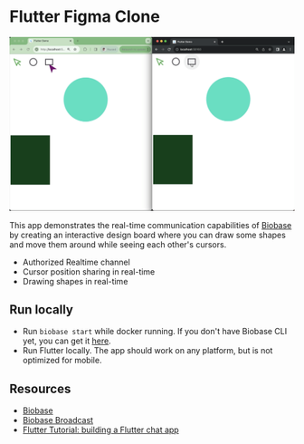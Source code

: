 # Flutter Figma Clone

![Biobase Figma Clone](https://raw.githubusercontent.com/dshukertjr/examples/main/.github/images/design.png 'Biobase Figma Clone')

This app demonstrates the real-time communication capabilities of [Biobase](https://biobase.com) by creating an interactive design board where you can draw some shapes and move them around while seeing each other's cursors.

- Authorized Realtime channel
- Cursor position sharing in real-time
- Drawing shapes in real-time

## Run locally

- Run `biobase start` while docker running. If you don't have Biobase CLI yet, you can get it [here](https://biobase.com/docs/guides/cli/getting-started).
- Run Flutter locally. The app should work on any platform, but is not optimized for mobile.

## Resources

- [Biobase](https://biobase.com/)
- [Biobase Broadcast](https://biobase.com/docs/guides/realtime/broadcast)
- [Flutter Tutorial: building a Flutter chat app](https://biobase.com/blog/flutter-tutorial-building-a-chat-app)
